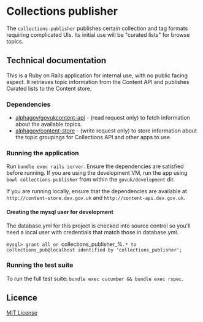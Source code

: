 # Collections publisher

The `collections-publisher` publishes certain collection and tag formats requiring
complicated UIs.  Its initial use will be "curated lists" for browse topics.

## Technical documentation

This is a Ruby on Rails application for internal use, with no public facing
aspect. It retrieves topic information from the Content API and publishes
Curated lists to the Content store.

### Dependencies

- [alphagov/govukcontent-api](https://github.com/alphagov/govuk_contentapi) -
  (read request only) to fetch information about the available topics.
- [alphagov/content-store](https://github.com/alphagov/content-store) -
  (write request only) to store information about the topic
  groupings for Collections API and other apps to use.

### Running the application

Run `bundle exec rails server`. Ensure the dependencies are satisfied before
running. If you are using the development VM, run the app using `bowl
collections-publisher` from within the `govuk/development` dir.

If you are running locally, ensure that the dependencies are available at
`http://content-store.dev.gov.uk` and `http://content-api.dev.gov.uk`.

#### Creating the mysql user for development

The database.yml for this project is checked into source control so
you'll need a local user with credentials that match those in
database.yml.

`mysql> grant all on `collections_publisher\_%`.* to collections_pub@localhost identified by 'collections_publisher';`

### Running the test suite

To run the full test suite: `bundle exec cucumber && bundle exec rspec`.

## Licence

[MIT License](LICENSE)
